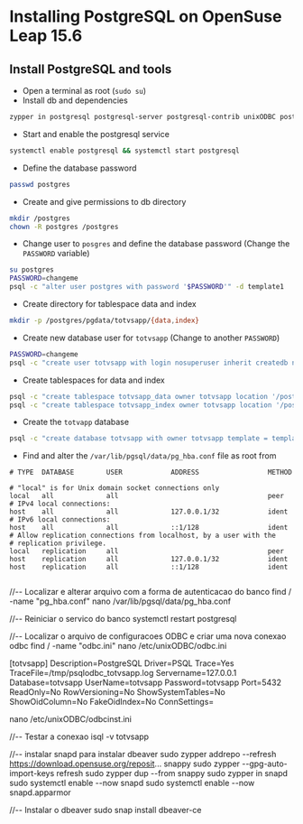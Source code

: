 # Installing PostgreSQL on OpenSuse Leap 15.6

## Install PostgreSQL and tools
- Open a terminal as root (`sudo su`)
- Install db and dependencies
```bash
zypper in postgresql postgresql-server postgresql-contrib unixODBC postgresql-plperl postgresql-plpython postgresql-pltcl
```
- Start and enable the postgresql service
```bash
systemctl enable postgresql && systemctl start postgresql
```
- Define the database password
```bash
passwd postgres
```
- Create and give permissions to db directory
```bash
mkdir /postgres
chown -R postgres /postgres
```
- Change user to `posgres` and define the database password (Change the `PASSWORD` variable)
```bash
su postgres
PASSWORD=changeme
psql -c "alter user postgres with password '$PASSWORD'" -d template1
```
- Create directory for tablespace data and index
```bash
mkdir -p /postgres/pgdata/totvsapp/{data,index}
```
- Create new database user for `totvsapp` (Change to another `PASSWORD`)
```bash
PASSWORD=changeme
psql -c "create user totvsapp with login nosuperuser inherit createdb nocreaterole noreplication connection limit -1 password '$PASSWORD'"
```
- Create tablespaces for data and index
```bash
psql -c "create tablespace totvsapp_data owner totvsapp location '/postgres/pgdata/totvsapp/data'"
psql -c "create tablespace totvsapp_index owner totvsapp location '/postgres/pgdata/totvsapp/index'"
```
- Create the `totvapp` database
```bash
psql -c "create database totvsapp with owner totvsapp template = template0 encoding = 'WIN1252' lc_collate = 'C' lc_ctype = 'C' tablespace = totvsapp_data connection limit -1"
```
- Find and alter the `/var/lib/pgsql/data/pg_hba.conf` file as root from
```
# TYPE  DATABASE        USER            ADDRESS                 METHOD

# "local" is for Unix domain socket connections only
local   all             all                                     peer
# IPv4 local connections:
host    all             all             127.0.0.1/32            ident
# IPv6 local connections:
host    all             all             ::1/128                 ident
# Allow replication connections from localhost, by a user with the
# replication privilege.
local   replication     all                                     peer
host    replication     all             127.0.0.1/32            ident
host    replication     all             ::1/128                 ident


```









//-- Localizar e alterar arquivo com a forma de autenticacao do banco
find / -name "pg_hba.conf"
nano /var/lib/pgsql/data/pg_hba.conf

//-- Reiniciar o servico do banco
systemctl restart postgresql

//-- Localizar o arquivo de configuracoes ODBC e criar uma nova conexao odbc
find / -name "odbc.ini"
nano /etc/unixODBC/odbc.ini

[totvsapp]
Description=PostgreSQL
Driver=PSQL
Trace=Yes
TraceFile=/tmp/psqlodbc_totvsapp.log
Servername=127.0.0.1
Database=totvsapp
UserName=totvsapp
Password=totvsapp
Port=5432
ReadOnly=No
RowVersioning=No
ShowSystemTables=No
ShowOidColumn=No
FakeOidIndex=No
ConnSettings=

nano /etc/unixODBC/odbcinst.ini

//-- Testar a conexao
isql -v totvsapp

//-- instalar snapd para instalar dbeaver
sudo zypper addrepo --refresh https://download.opensuse.org/reposit... snappy
sudo zypper --gpg-auto-import-keys refresh
sudo zypper dup --from snappy
sudo zypper in snapd
sudo systemctl enable --now snapd
sudo systemctl enable --now snapd.apparmor

//-- Instalar o dbeaver
sudo snap install dbeaver-ce
